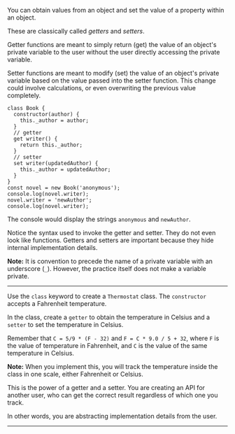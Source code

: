 <div class="challenge-instructions es6"><div><section id="description">
<p>You can obtain values from an object and set the value of a property within an object.</p>
<p>These are classically called <dfn>getters</dfn> and <dfn>setters</dfn>.</p>
<p>Getter functions are meant to simply return (get) the value of an object's private variable to the user without the user directly accessing the private variable.</p>
<p>Setter functions are meant to modify (set) the value of an object's private variable based on the value passed into the setter function. This change could involve calculations, or even overwriting the previous value completely.</p>
<pre class="language-js"><code class="language-js"><span class="token keyword">class</span> <span class="token class-name">Book</span> <span class="token punctuation">{</span>
  <span class="token function">constructor</span><span class="token punctuation">(</span><span class="token parameter">author</span><span class="token punctuation">)</span> <span class="token punctuation">{</span>
    <span class="token keyword">this</span><span class="token punctuation">.</span>_author <span class="token operator">=</span> author<span class="token punctuation">;</span>
  <span class="token punctuation">}</span>
  <span class="token comment">// getter</span>
  <span class="token keyword">get</span> <span class="token function">writer</span><span class="token punctuation">(</span><span class="token punctuation">)</span> <span class="token punctuation">{</span>
    <span class="token keyword">return</span> <span class="token keyword">this</span><span class="token punctuation">.</span>_author<span class="token punctuation">;</span>
  <span class="token punctuation">}</span>
  <span class="token comment">// setter</span>
  <span class="token keyword">set</span> <span class="token function">writer</span><span class="token punctuation">(</span><span class="token parameter">updatedAuthor</span><span class="token punctuation">)</span> <span class="token punctuation">{</span>
    <span class="token keyword">this</span><span class="token punctuation">.</span>_author <span class="token operator">=</span> updatedAuthor<span class="token punctuation">;</span>
  <span class="token punctuation">}</span>
<span class="token punctuation">}</span>
<span class="token keyword">const</span> novel <span class="token operator">=</span> <span class="token keyword">new</span> <span class="token class-name">Book</span><span class="token punctuation">(</span><span class="token string">'anonymous'</span><span class="token punctuation">)</span><span class="token punctuation">;</span>
console<span class="token punctuation">.</span><span class="token function">log</span><span class="token punctuation">(</span>novel<span class="token punctuation">.</span>writer<span class="token punctuation">)</span><span class="token punctuation">;</span>
novel<span class="token punctuation">.</span>writer <span class="token operator">=</span> <span class="token string">'newAuthor'</span><span class="token punctuation">;</span>
console<span class="token punctuation">.</span><span class="token function">log</span><span class="token punctuation">(</span>novel<span class="token punctuation">.</span>writer<span class="token punctuation">)</span><span class="token punctuation">;</span>
</code></pre>
<p>The console would display the strings <code>anonymous</code> and <code>newAuthor</code>.</p>
<p>Notice the syntax used to invoke the getter and setter. They do not even look like functions. Getters and setters are important because they hide internal implementation details.</p>
<p><strong>Note:</strong> It is convention to precede the name of a private variable with an underscore (<code>_</code>). However, the practice itself does not make a variable private.</p>
</section></div><hr/><div><section id="instructions">
<p>Use the <code>class</code> keyword to create a <code>Thermostat</code> class. The <code>constructor</code> accepts a Fahrenheit temperature.</p>
<p>In the class, create a <code>getter</code> to obtain the temperature in Celsius and a <code>setter</code> to set the temperature in Celsius.</p>
<p>Remember that <code>C = 5/9 * (F - 32)</code> and <code>F = C * 9.0 / 5 + 32</code>, where <code>F</code> is the value of temperature in Fahrenheit, and <code>C</code> is the value of the same temperature in Celsius.</p>
<p><strong>Note:</strong> When you implement this, you will track the temperature inside the class in one scale, either Fahrenheit or Celsius.</p>
<p>This is the power of a getter and a setter. You are creating an API for another user, who can get the correct result regardless of which one you track.</p>
<p>In other words, you are abstracting implementation details from the user.</p>
</section></div><hr/></div>